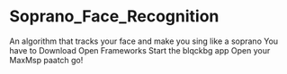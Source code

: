 # Soprano_Face_Recognition
An algorithm that tracks your face and make you sing like a soprano
You have to Download Open Frameworks 
Start the blqckbg app
Open your MaxMsp paatch
go!
